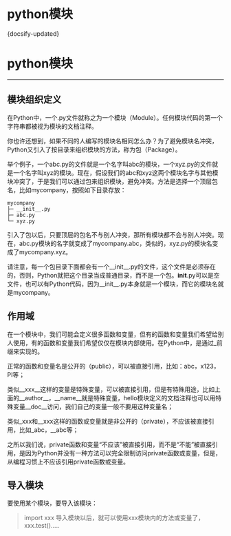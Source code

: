 # python模块
{docsify-updated}



# python模块
----------------
## 模块组织定义
在Python中，一个.py文件就称之为一个模块（Module）。任何模块代码的第一个字符串都被视为模块的文档注释。

你也许还想到，如果不同的人编写的模块名相同怎么办？为了避免模块名冲突，Python又引入了按目录来组织模块的方法，称为包（Package）。

举个例子，一个abc.py的文件就是一个名字叫abc的模块，一个xyz.py的文件就是一个名字叫xyz的模块。现在，假设我们的abc和xyz这两个模块名字与其他模块冲突了，于是我们可以通过包来组织模块，避免冲突。方法是选择一个顶层包名，比如mycompany，按照如下目录存放：

    mycompany
    ├─ __init__.py
    ├─ abc.py
    └─ xyz.py
引入了包以后，只要顶层的包名不与别人冲突，那所有模块都不会与别人冲突。现在，abc.py模块的名字就变成了mycompany.abc，类似的，xyz.py的模块名变成了mycompany.xyz。

请注意，每一个包目录下面都会有一个__init__.py的文件，这个文件是必须存在的，否则，Python就把这个目录当成普通目录，而不是一个包。__init__.py可以是空文件，也可以有Python代码，因为__init__.py本身就是一个模块，而它的模块名就是mycompany。

## 作用域
在一个模块中，我们可能会定义很多函数和变量，但有的函数和变量我们希望给别人使用，有的函数和变量我们希望仅仅在模块内部使用。在Python中，是通过_前缀来实现的。

正常的函数和变量名是公开的（public），可以被直接引用，比如：abc，x123，PI等；

类似__xxx__这样的变量是特殊变量，可以被直接引用，但是有特殊用途，比如上面的__author__，__name__就是特殊变量，hello模块定义的文档注释也可以用特殊变量__doc__访问，我们自己的变量一般不要用这种变量名；

类似_xxx和__xxx这样的函数或变量就是非公开的（private），不应该被直接引用，比如_abc，__abc等；

之所以我们说，private函数和变量“不应该”被直接引用，而不是“不能”被直接引用，是因为Python并没有一种方法可以完全限制访问private函数或变量，但是，从编程习惯上不应该引用private函数或变量。

## 导入模块
要使用某个模块，要导入该模块：
>import xxx
导入模块以后，就可以使用xxx模块内的方法或变量了，xxx.test().....



